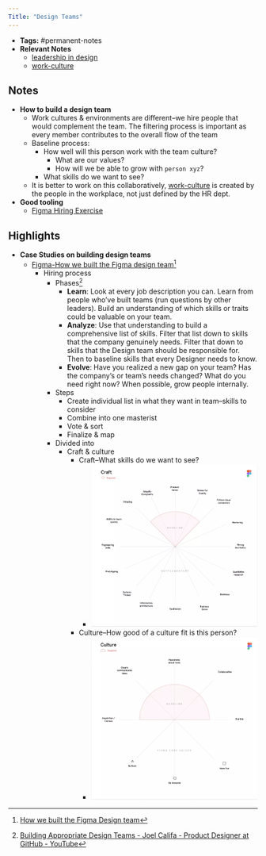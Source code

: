 ```yaml
---
Title: "Design Teams"
---
```


- **Tags:** #permanent-notes 
- **Relevant Notes**
	- [leadership in design](notes/arts/leadership-design)
	- [work-culture](notes/career/hr/work-culture.md)


## Notes
- **How to build a design team**
	- Work cultures & environments are different–we hire people that would complement the team. The filtering process is important as every member contributes to the overall flow of the team
	- Baseline process:
		- How well will this person work with the team culture?
			- What are our values?
			- How will we be able to grow with `person xyz`?
		- What skills do we want to see?
	- It is better to work on this collaboratively, [work-culture](notes/career/hr/work-culture.md) is created by the people in the workplace, not just defined by the HR dept.
- **Good tooling**
	- [Figma Hiring Exercise](https://www.figma.com/community/file/766883810351845384)

## Highlights
* **Case Studies on building design teams**
	* [Figma-How we built the Figma design team](notes/arts/figma-team.md)[^1]
		* Hiring process
			* Phases[^2]
				* **Learn**: Look at every job description you can. Learn from people who’ve built teams (run questions by other leaders). Build an understanding of which skills or traits could be valuable on your team.
				* **Analyze**: Use that understanding to build a comprehensive list of skills. Filter that list down to skills that the company genuinely needs. Filter that down to skills that the Design team should be responsible for. Then to baseline skills that every Designer needs to know.
				* **Evolve**: Have you realized a new gap on your team? Has the company’s or team’s needs changed? What do you need right now? When possible, grow people internally.
			* Steps
				* Create individual list in what they want in team–skills to consider
				* Combine into one masterist
				* Vote & sort
				* Finalize & map
			* Divided into
				* Craft & culture
					* Craft–What skills do we want to see?
						* ![figma-design-map](/notes/photos/figma-design.png)
					* Culture–How good of a culture fit is this person?
						* ![figma-culture-map](/notes/photos/figma-culture-map.png)


[^1]: [How we built the Figma Design team](https://www.figma.com/blog/how-we-built-the-figma-design-team/)
[^2]: [Building Appropriate Design Teams - Joel Califa - Product Designer at GitHub - YouTube](https://www.youtube.com/watch?v=TyFVpXUHVXs)